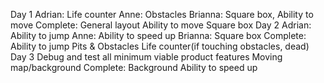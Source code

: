 Day 1
Adrian: Life counter
Anne: Obstacles
Brianna: Square box, Ability to move
Complete:
General layout
Ability to move
Square box
Day 2
Adrian: Ability to jump
Anne: Ability to speed up
Brianna: Square box
Complete:
Ability to jump
Pits & Obstacles
Life counter(if touching obstacles, dead)
Day 3
Debug and test all minimum viable product features
Moving map/background
Complete:
Background
Ability to speed up
